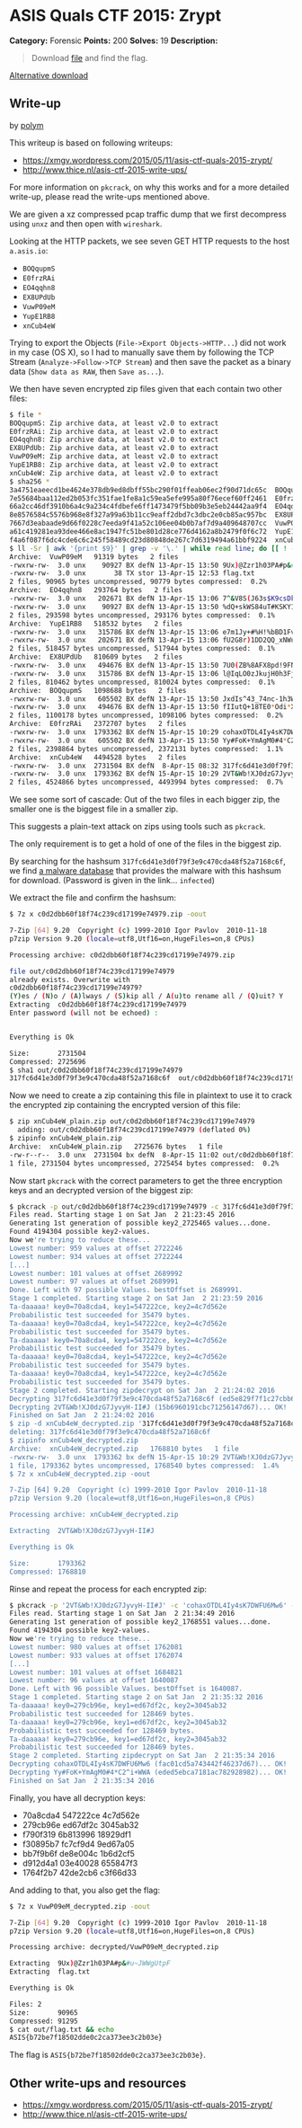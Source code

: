 # ASIS Quals CTF 2015: Zrypt

**Category:** Forensic
**Points:** 200
**Solves:** 19
**Description:**

> Download [file](http://tasks.asis-ctf.ir/zrypt_6a370fc7e33aa5f6a44a2be4999c4966) and find the flag.

[Alternative download](https://mega.nz/#!aAU2mJbQ!USGve99wek6A10RR0ky459TlkG2P1-3yQfRZv4j3Jqw)

## Write-up

by [polym](https://github.com/abpolym)

This writeup is based on following writeups:

* <https://xmgv.wordpress.com/2015/05/11/asis-ctf-quals-2015-zrypt/>
* <http://www.thice.nl/asis-ctf-2015-write-ups/>

For more information on `pkcrack`, on why this works and for a more detailed write-up, please read the write-ups mentioned above.

We are given a xz compressed pcap traffic dump that we first decompress using `unxz` and then open with `wireshark`.

Looking at the HTTP packets, we see seven GET HTTP requests to the host `a.asis.io`:

* `BOQqupmS`
* `E0frzRAi`
* `EO4qqhn8`
* `EX8UPdUb`
* `VuwP09eM`
* `YupE1RB8`
* `xnCub4eW`

Trying to export the Objects (`File->Export Objects->HTTP...`) did not work in my case (OS X), so I had to manually save them by following the TCP Stream (`Analyze->Follow->TCP Stream`) and then save the packet as a binary data (`Show data as RAW`, then `Save as...`).

We then have seven encrypted zip files given that each contain two other files:

```bash
$ file *
BOQqupmS: Zip archive data, at least v2.0 to extract
E0frzRAi: Zip archive data, at least v2.0 to extract
EO4qqhn8: Zip archive data, at least v2.0 to extract
EX8UPdUb: Zip archive data, at least v2.0 to extract
VuwP09eM: Zip archive data, at least v2.0 to extract
YupE1RB8: Zip archive data, at least v2.0 to extract
xnCub4eW: Zip archive data, at least v2.0 to extract
$ sha256 *
3a4751eaeecd1be4624e378db9ed8dbff55bc290f01ffeab06ec2f90d71dc65c  BOQqupmS
7e55684baa112ed2b053fc351fae1fe8a1c59ea5efe995a80f76ecef60ff2461  E0frzRAi
66a2cc46df3910b6a4c9a234c4fdbefe6ff1473479f5bb09b3e5eb24442aa9f4  EO4qqhn8
8e8576584c5576b968e8f327a99a63b11cc9eaff2dbd7c3dbc2e0cb85ac957bc  EX8UPdUb
7667d3eabaade9d66f0228c7eeda9f41a52c106ee04b0b7af7d9a409648707cc  VuwP09eM
a61c419281ea93dee466e8ac1947fc51be801d28ce776d4162a8b2479f0f6c72  YupE1RB8
f4a6f087f6dc4cde6c6c245f58489cd23d80848de267c7d6319494a61bbf9224  xnCub4eW
$ ll -Sr | awk '{print $9}' | grep -v '\.' | while read line; do [[ ! -z "$line" ]] && zipinfo "$line"; done
Archive:  VuwP09eM   91319 bytes   2 files
-rwxrw-rw-  3.0 unx    90927 BX defN 13-Apr-15 13:50 9Ux)@Zzr1h03PA#p&#u~JWWgUtpF
-rwxrw-rw-  3.0 unx       38 TX stor 13-Apr-15 12:53 flag.txt
2 files, 90965 bytes uncompressed, 90779 bytes compressed:  0.2%
Archive:  EO4qqhn8   293764 bytes   2 files
-rwxrw-rw-  3.0 unx   202671 BX defN 13-Apr-15 13:06 7^&V8S(J63s$K9csDk~xaFRDGK&Z
-rwxrw-rw-  3.0 unx    90927 BX defN 13-Apr-15 13:50 %dQ+skWS84uT#KSKY1uND$v+
2 files, 293598 bytes uncompressed, 293176 bytes compressed:  0.1%
Archive:  YupE1RB8   518532 bytes   2 files
-rwxrw-rw-  3.0 unx   315786 BX defN 13-Apr-15 13:06 e7m1Jy+#%H!%bBD1FvCB)m!JM0gE
-rwxrw-rw-  3.0 unx   202671 BX defN 13-Apr-15 13:06 fU2G8r)1DD2QQ_xNWuclyde#
2 files, 518457 bytes uncompressed, 517944 bytes compressed:  0.1%
Archive:  EX8UPdUb   810609 bytes   2 files
-rwxrw-rw-  3.0 unx   494676 BX defN 13-Apr-15 13:50 7U0(ZB%8AFX8pd!9FN~v1fePI@s
-rwxrw-rw-  3.0 unx   315786 BX defN 13-Apr-15 13:06 l@IqLO0zJkujH0h3Fj#Ztp!m
2 files, 810462 bytes uncompressed, 810024 bytes compressed:  0.1%
Archive:  BOQqupmS   1098688 bytes   2 files
-rwxrw-rw-  3.0 unx   605502 BX defN 13-Apr-15 13:50 JxdIs^43_74nc-1h3WGphjSUGigLPl
-rwxrw-rw-  3.0 unx   494676 BX defN 13-Apr-15 13:50 fIIutQ+18TE0*Odi*XxM
2 files, 1100178 bytes uncompressed, 1098106 bytes compressed:  0.2%
Archive:  E0frzRAi   2372707 bytes   2 files
-rwxrw-rw-  3.0 unx  1793362 BX defN 15-Apr-15 10:29 cohaxOTDL4Iy4sK7DWFU6Mw6
-rwxrw-rw-  3.0 unx   605502 BX defN 13-Apr-15 13:50 Yy#FoK+YmAgM0#4*C2^i+WWA
2 files, 2398864 bytes uncompressed, 2372131 bytes compressed:  1.1%
Archive:  xnCub4eW   4494528 bytes   2 files
-rwxrw-rw-  3.0 unx  2731504 BX defN  8-Apr-15 08:32 317fc6d41e3d0f79f3e9c470cda48f52a7168c6f
-rwxrw-rw-  3.0 unx  1793362 BX defN 15-Apr-15 10:29 2VT&Wb!XJ0dzG7JyvyH-II#J
2 files, 4524866 bytes uncompressed, 4493994 bytes compressed:  0.7%
```

We see some sort of cascade: Out of the two files in each bigger zip, the smaller one is the biggest file in a smaller zip.

This suggests a plain-text attack on zips using tools such as `pkcrack`.

The only requirement is to get a hold of one of the files in the biggest zip.

By searching for the hashsum `317fc6d41e3d0f79f3e9c470cda48f52a7168c6f`, we find [a malware database](http://malwaredb.malekal.com/index.php?hash=317fc6d41e3d0f79f3e9c470cda48f52a7168c6f) that provides the malware with this hashsum for download. (Password is given in the link... `infected`)

We extract the file and confirm the hashsum:

```bash
$ 7z x c0d2dbb60f18f74c239cd17199e74979.zip -oout

7-Zip [64] 9.20  Copyright (c) 1999-2010 Igor Pavlov  2010-11-18
p7zip Version 9.20 (locale=utf8,Utf16=on,HugeFiles=on,8 CPUs)

Processing archive: c0d2dbb60f18f74c239cd17199e74979.zip

file out/c0d2dbb60f18f74c239cd17199e74979
already exists. Overwrite with 
c0d2dbb60f18f74c239cd17199e74979?
(Y)es / (N)o / (A)lways / (S)kip all / A(u)to rename all / (Q)uit? Y
Extracting  c0d2dbb60f18f74c239cd17199e74979
Enter password (will not be echoed) :


Everything is Ok

Size:       2731504
Compressed: 2725696
$ sha1 out/c0d2dbb60f18f74c239cd17199e74979
317fc6d41e3d0f79f3e9c470cda48f52a7168c6f  out/c0d2dbb60f18f74c239cd17199e74979
```

Now we need to create a zip containing this file in plaintext to use it to crack the encrypted zip containing the encrypted version of this file:

```bash
$ zip xnCub4eW_plain.zip out/c0d2dbb60f18f74c239cd17199e74979 
  adding: out/c0d2dbb60f18f74c239cd17199e74979 (deflated 0%)
$ zipinfo xnCub4eW_plain.zip 
Archive:  xnCub4eW_plain.zip   2725676 bytes   1 file
-rw-r--r--  3.0 unx  2731504 bx defN  8-Apr-15 11:02 out/c0d2dbb60f18f74c239cd17199e74979
1 file, 2731504 bytes uncompressed, 2725454 bytes compressed:  0.2%
```

Now start `pkcrack` with the correct parameters to get the three encryption keys and an decrypted version of the biggest zip:

```bash
$ pkcrack -p out/c0d2dbb60f18f74c239cd17199e74979 -c 317fc6d41e3d0f79f3e9c470cda48f52a7168c6f -P xnCub4eW_plain.zip -d xnCub4eW_decrypted.zip -C xnCub4eW
Files read. Starting stage 1 on Sat Jan  2 21:23:45 2016
Generating 1st generation of possible key2_2725465 values...done.
Found 4194304 possible key2-values.
Now we're trying to reduce these...
Lowest number: 959 values at offset 2722246
Lowest number: 934 values at offset 2722244
[...]
Lowest number: 101 values at offset 2689992
Lowest number: 97 values at offset 2689991
Done. Left with 97 possible Values. bestOffset is 2689991.
Stage 1 completed. Starting stage 2 on Sat Jan  2 21:23:59 2016
Ta-daaaaa! key0=70a8cda4, key1=547222ce, key2=4c7d562e
Probabilistic test succeeded for 35479 bytes.
Ta-daaaaa! key0=70a8cda4, key1=547222ce, key2=4c7d562e
Probabilistic test succeeded for 35479 bytes.
Ta-daaaaa! key0=70a8cda4, key1=547222ce, key2=4c7d562e
Probabilistic test succeeded for 35479 bytes.
Ta-daaaaa! key0=70a8cda4, key1=547222ce, key2=4c7d562e
Probabilistic test succeeded for 35479 bytes.
Ta-daaaaa! key0=70a8cda4, key1=547222ce, key2=4c7d562e
Probabilistic test succeeded for 35479 bytes.
Stage 2 completed. Starting zipdecrypt on Sat Jan  2 21:24:02 2016
Decrypting 317fc6d41e3d0f79f3e9c470cda48f52a7168c6f (ed5e829f7f1c27cbb62e5458)... OK!
Decrypting 2VT&Wb!XJ0dzG7JyvyH-II#J (15b6960191cbc71256147d67)... OK!
Finished on Sat Jan  2 21:24:02 2016
$ zip -d xnCub4eW_decrypted.zip '317fc6d41e3d0f79f3e9c470cda48f52a7168c6f'
deleting: 317fc6d41e3d0f79f3e9c470cda48f52a7168c6f
$ zipinfo xnCub4eW_decrypted.zip 
Archive:  xnCub4eW_decrypted.zip   1768810 bytes   1 file
-rwxrw-rw-  3.0 unx  1793362 bx defN 15-Apr-15 10:29 2VT&Wb!XJ0dzG7JyvyH-II#J
1 file, 1793362 bytes uncompressed, 1768540 bytes compressed:  1.4%
$ 7z x xnCub4eW_decrypted.zip -oout

7-Zip [64] 9.20  Copyright (c) 1999-2010 Igor Pavlov  2010-11-18
p7zip Version 9.20 (locale=utf8,Utf16=on,HugeFiles=on,8 CPUs)

Processing archive: xnCub4eW_decrypted.zip

Extracting  2VT&Wb!XJ0dzG7JyvyH-II#J

Everything is Ok

Size:       1793362
Compressed: 1768810
```

Rinse and repeat the process for each encrypted zip:

```bash
$ pkcrack -p '2VT&Wb!XJ0dzG7JyvyH-II#J' -c 'cohaxOTDL4Iy4sK7DWFU6Mw6' -P xnCub4eW_decrypted.zip -d E0frzRAi_decrypted -C E0frzRAi
Files read. Starting stage 1 on Sat Jan  2 21:34:49 2016
Generating 1st generation of possible key2_1768551 values...done.
Found 4194304 possible key2-values.
Now we're trying to reduce these...
Lowest number: 980 values at offset 1762081
Lowest number: 933 values at offset 1762074
[...]
Lowest number: 101 values at offset 1684821
Lowest number: 96 values at offset 1640087
Done. Left with 96 possible Values. bestOffset is 1640087.
Stage 1 completed. Starting stage 2 on Sat Jan  2 21:35:32 2016
Ta-daaaaa! key0=279cb96e, key1=ed67df2c, key2=3045ab32
Probabilistic test succeeded for 128469 bytes.
Ta-daaaaa! key0=279cb96e, key1=ed67df2c, key2=3045ab32
Probabilistic test succeeded for 128469 bytes.
Ta-daaaaa! key0=279cb96e, key1=ed67df2c, key2=3045ab32
Probabilistic test succeeded for 128469 bytes.
Stage 2 completed. Starting zipdecrypt on Sat Jan  2 21:35:34 2016
Decrypting cohaxOTDL4Iy4sK7DWFU6Mw6 (fac01cd5a743442f46237d67)... OK!
Decrypting Yy#FoK+YmAgM0#4*C2^i+WWA (eded5ebca7181ac782928982)... OK!
Finished on Sat Jan  2 21:35:34 2016
```

Finally, you have all decryption keys:

* 70a8cda4 547222ce 4c7d562e
* 279cb96e ed67df2c 3045ab32
* f790f319 6b813996 18929df1
* f30895b7 fc7cf9d4 9ed67a05
* bb7f9b6f de8e004c 1b6d2cf5
* d912d4a1 03e40028 655847f3
* 1764f2b7 42de2cb6 c3f66d33

And adding to that, you also get the flag:

```bash
$ 7z x VuwP09eM_decrypted.zip -oout

7-Zip [64] 9.20  Copyright (c) 1999-2010 Igor Pavlov  2010-11-18
p7zip Version 9.20 (locale=utf8,Utf16=on,HugeFiles=on,8 CPUs)

Processing archive: decrypted/VuwP09eM_decrypted.zip

Extracting  9Ux)@Zzr1h03PA#p&#u~JWWgUtpF
Extracting  flag.txt

Everything is Ok

Files: 2
Size:       90965
Compressed: 91295
$ cat out/flag.txt && echo
ASIS{b72be7f18502dde0c2ca373ee3c2b03e}
```

The flag is `ASIS{b72be7f18502dde0c2ca373ee3c2b03e}`.
## Other write-ups and resources

* <https://xmgv.wordpress.com/2015/05/11/asis-ctf-quals-2015-zrypt/>
* <http://www.thice.nl/asis-ctf-2015-write-ups/>
